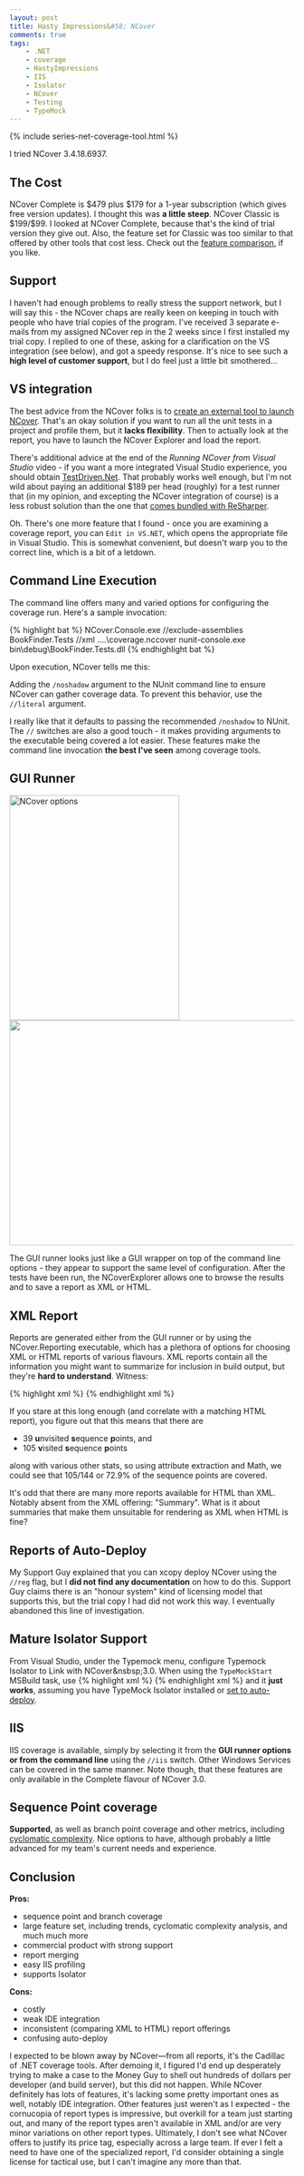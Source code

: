 ```yaml
---
layout: post
title: Hasty Impressions&#58; NCover
comments: true
tags:
    - .NET
    - coverage
    - HastyImpressions
    - IIS
    - Isolator
    - NCover
    - Testing
    - TypeMock
---
```

{% include series-net-coverage-tool.html %} 

I tried NCover 3.4.18.6937. 
<h2>The Cost</h2>
NCover Complete is $479 plus $179 for a 1-year subscription (which gives free version updates). I thought this was <b>a little steep</b>. NCover Classic is $199/$99. I looked at NCover Complete, because that's the kind of trial version they give out. Also, the feature set for Classic was too similar to that offered by other tools that cost less. Check out the <a href="http://www.ncover.com/pages/feature_comparison">feature comparison</a>, if you like.
<h2>Support</h2>
I haven't had enough problems to really stress the support network, but I will say this - the NCover chaps are really keen on keeping in touch with people who have trial copies of the program. I've received 3 separate e-mails from my assigned NCover rep in the 2 weeks since I first installed my trial copy. I replied to one of these, asking for a clarification on the VS integration (see below), and got a speedy response. 
It's nice to see such a <b>high level of customer support</b>, but I do feel just a little bit smothered&hellip;
<!--more-->

<h2>VS integration</h2>
The best advice from the NCover folks is to <a href="http://docs.ncover.com/how-to/running-ncover-from-visual-studio/">create an external tool to launch NCover</a>. That's an okay solution if you want to run all the unit tests in a project and profile them, but it <b>lacks flexibility</b>. Then to actually look at the report, you have to launch the NCover Explorer and load the report.

There's additional advice at the end of the <i>Running NCover from Visual Studio</i> video - if you want a more integrated Visual Studio experience, you should obtain <a href="http://testdriven.net/">TestDriven.Net</a>. That probably works well enough, but I'm not wild about paying an additional $189 per head (roughly) for a test runner that (in my opinion, and excepting the NCover integration of course) is a less robust solution than the one that <a href="http://www.jetbrains.com/resharper/features/unit_testing.html">comes bundled with ReSharper</a>.

Oh. There's one more feature that I found - once you are examining a coverage report, you can <code>Edit in VS.NET</code>, which opens the appropriate file in Visual Studio. This is somewhat convenient, but doesn't warp you to the correct line, which is a bit of a letdown.

<h2>Command Line Execution</h2>
The command line offers many and varied options for configuring the coverage run. Here's a sample invocation:

{% highlight bat %}
NCover.Console.exe //exclude-assemblies BookFinder.Tests //xml ..\..\coverage.nccover nunit-console.exe bin\debug\BookFinder.Tests.dll
{% endhighlight bat %}

Upon execution, NCover tells me this:


Adding the `/noshadow` argument to the NUnit command line to ensure NCover can gather coverage data.
To prevent this behavior, use the `//literal` argument.

I really like that it defaults to passing the recommended <code>/noshadow</code> to NUnit. The <code>//</code> switches are also a good touch - it makes providing arguments to the executable being covered a lot easier. These features make the command line invocation <b>the best I've seen</b> among coverage tools.

<h2>GUI Runner</h2>
<div class="images">
<a href="{{ site.image_dir }}/runncover.png"><img src="{{ site.image_dir }}/runncover.png" width="300" height="397"  alt="NCover options" title="RunNCover"/></a><a href="{{ site.image_dir }}/nocoverexplorer.png"><img src="{{ site.image_dir }}/ncoverexplorer.png" height="397" width="515" alt="" title="NCoverExplorer"  /></a>
</div>

The GUI runner looks just like a GUI wrapper on top of the command line options - they appear to support the same level of configuration. After the tests have been run, the NCoverExplorer allows one to browse the results and to save a report as XML or HTML.

<h2>XML Report</h2>
Reports are generated either from the GUI runner or by using the NCover.Reporting executable, which has a plethora of options for choosing XML or HTML reports of various flavours.
XML reports contain all the information you might want to summarize for inclusion in build output, but they're <b>hard to understand</b>. Witness:

{% highlight xml %}
<stats acp="95" afp="80" abp="95" acc="20" ccavg="1.5" ccmax="5" ex="0" ei="1" ubp="12" ul="40" um="10" usp="39" vbp="63" vl="89" vsp="105" mvc="18" vc="2" vm="22" svc="120">
{% endhighlight xml %}

If you stare at this long enough (and correlate with a matching HTML report), you figure out that this means that there are
<ul>
<li>39 <b>u</b>nvisited <b>s</b>equence <b>p</b>oints, and</li>
<li>105 <b>v</b>isited <b>s</b>equence <b>p</b>oints</li>
</ul>
along with various other stats, so using attribute extraction and Math, we could see that 105/144 or 72.9% of the sequence points are covered.

It's odd that there are many more reports available for HTML than XML. Notably absent from the XML offering: "Summary". What is it about summaries that make them unsuitable for rendering as XML when HTML is fine?
<h2>Reports of Auto-Deploy</h2>
My Support Guy explained that you can xcopy deploy NCover using the <code>//reg</code> flag, but I <b>did not find any documentation</b> on how to do this. Support Guy claims there is an "honour system" kind of licensing model that supports this, but the trial copy I had did not work this way. I eventually abandoned this line of investigation.

<h2>Mature Isolator Support</h2>
From Visual Studio, under the Typemock menu, configure Typemock Isolator to Link with NCover&nsbsp;3.0.
When using the <code>TypeMockStart</code> MSBuild task, use
{% highlight xml %}
<TypeMockStart Link="NCover3.0" ProfilerLaunchedFirst="true">
{% endhighlight xml %}
and it <b>just works</b>, assuming you have TypeMock Isolator installed or <a href="/2010/06/06/auto-deploying-typemock-isolator-without-trashing-the-installation/">set to auto-deploy</a>.
<h2>IIS</h2>
IIS coverage is available, simply by selecting it from the <b>GUI runner options or from the command line</b> using the <code>//iis</code> switch. Other Windows Services can be covered in the same manner. Note though, that these features are only available in the Complete flavour of NCover 3.0.
<h2>Sequence Point coverage</h2>
<b>Supported</b>, as well as branch point coverage and other metrics, including <a href="http://en.wikipedia.org/wiki/Cyclomatic_complexity">cyclomatic complexity</a>. Nice options to have, although probably a little advanced for my team's current needs and experience.
<h2>Conclusion</h2>
<strong>Pros:</strong>
<ul>
<li>sequence point and branch coverage</li>
<li>large feature set, including trends, cyclomatic complexity analysis, and much much more</li>
<li>commercial product with strong support</li>
<li>report merging</li>
<li>easy IIS profiling</li>
<li>supports Isolator</li>
</ul>
<strong>Cons:</strong>
<ul>
<li>costly</li>
<li>weak IDE integration</li>
<li>inconsistent (comparing XML to HTML) report offerings</li>
<li>confusing auto-deploy</li>
</ul>
I expected to be blown away by NCover&mdash;from all reports, it's the Cadillac of .NET coverage tools. After demoing it, I figured I'd end up desperately trying to make a case to the Money Guy to shell out hundreds of dollars per developer (and build server), but this did not happen.
While NCover definitely has lots of features, it's lacking some pretty important ones as well, notably IDE integration. Other features just weren't as I expected - the cornucopia of report types is impressive, but overkill for a team just starting out, and many of the report types aren't available in XML and/or are very minor variations on other report types.
Ultimately, I don't see what NCover offers to justify its price tag, especially across a large team. If ever I felt a need to have one of the specialized report, I'd consider obtaining a single license for tactical use, but I can't imagine any more than that.
